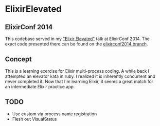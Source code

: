 # ElixirElevated

## ElixirConf 2014

This codebase served in my ["Elixir Elevated"](http://www.slideshare.net/GregVaughn/elixir-elevated) talk at ElixirConf 2014.
The exact code presented there can be found on the [elixirconf2014 branch](https://github.com/gvaughn/elixir_elevated/tree/elixirconf2014).


## Concept

This is a learning exercise for Elixir multi-process coding. A while
back I attempted an elevator kata in ruby. I realized it is inherently
concurrent and never completed it. Now that I'm learning Elixir, it
seems a great match for an intermediate Elixir practice app.

## TODO

* Use custom via process name registration
* Flesh out VisualStatus
